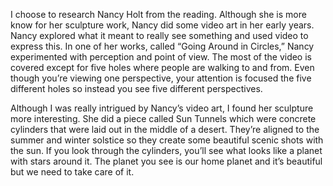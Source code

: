   I choose to research Nancy Holt from the reading. Although she is more know for her sculpture work, Nancy did some video art in her early years. Nancy explored what it meant to really see something and used video to express this. In one of her works, called “Going Around in Circles,” Nancy experimented with perception and point of view. The most of the video is covered except for five holes where people are walking to and from. Even though you’re viewing one perspective, your attention is focused the five different holes so instead you see five different perspectives. 

  Although I was really intrigued by Nancy’s video art, I found her sculpture more interesting. She did a piece called Sun Tunnels which were concrete cylinders that were laid out in the middle of a desert. They’re aligned to the summer and winter solstice so they create some beautiful scenic shots with the sun. If you look through the cylinders, you’ll see what looks like a planet with stars around it. The planet you see is our home planet and it’s beautiful but we need to take care of it.
